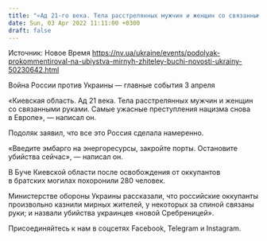 ```yaml
---
title: "«Ад 21-го века. Тела расстрелянных мужчин и женщин со связанными руками». Подоляк об убийствах оккупантами мирных жителей под Киевом"
date: Sun, 03 Apr 2022 11:11:00 +0300
draft: false
---
```

Источник: Новое Время https://nv.ua/ukraine/events/podolyak-prokommentiroval-na-ubiystva-mirnyh-zhiteley-buchi-novosti-ukrainy-50230642.html


 Война России против Украины — главные события 3 апреля

«Киевская область. Ад 21 века. Тела расстрелянных мужчин и женщин со связанными руками. Самые ужасные преступления нацизма снова в Европе», — написал он.

Подоляк заявил, что все это Россия сделала намеренно.

«Введите эмбарго на энергоресурсы, закройте порты. Остановите убийства сейчас», — написал он.

В Буче Киевской области после освобождения от оккупантов в братских могилах похоронили 280 человек.

 Министерстве обороны Украины рассказали, что российские оккупанты произвольно казнили мирных жителей, у некоторых за спиной связаны руки; и назвали убийства украинцев «новой Сребреницей».

Присоединяйтесь к нам в соцсетях Facebook, Telegram и Instagram.

